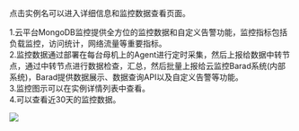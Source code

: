 
点击实例名可以进入详细信息和监控数据查看页面。

1.云平台MongoDB监控提供全方位的监控数据和自定义告警功能，监控指标包括负载监控，访问统计，网络流量等重要指标。<br>
2.监控数据通过部署在每台母机上的Agent进行定时采集，然后上报给数据中转节点，通过中转节点进行数据检查，汇总，然后批量上报给云监控Barad系统(内部系统)，Barad提供数据展示、数据查询API以及自定义告警等功能。<br>
3.监控图示可以在实例详情列表中查看。<br>
4.可以查看近30天的监控数据。

![](http://imgcache.tcecqpoc.fsphere.cn/image/qzonestyle.gtimg.cn/qzone/vas/opensns/res/img/xinjian-06.png)

